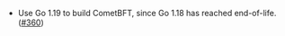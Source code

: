 - Use Go 1.19 to build CometBFT, since Go 1.18 has reached end-of-life.
   ([\#360](https://github.com/cometbft/cometbft/issues/360))